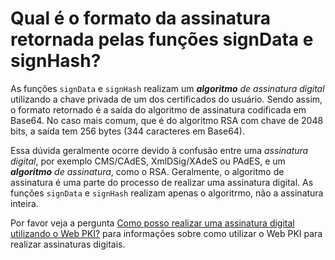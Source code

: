 ﻿# Qual é o formato da assinatura retornada pelas funções signData e signHash?

As funções `signData` e `signHash` realizam um ***algoritmo*** *de assinatura digital* utilizando a chave privada de um
dos certificados do usuário. Sendo assim, o formato retornado é a saída do algoritmo de assinatura codificada em Base64.
No caso mais comum, que é do algoritmo RSA com chave de 2048 bits, a saída tem 256 bytes (344 caracteres em Base64).

Essa dúvida geralmente ocorre devido à confusão entre uma *assinatura digital*, por exemplo CMS/CAdES, XmlDSig/XAdeS ou
PAdES, e um ***algoritmo*** *de assinatura*, como o RSA. Geralmente, o algoritmo de assinatura é uma parte do processo
de realizar uma assinatura digital. As funções `signData` e `signHash` realizam apenas o algoritrmo, não a assinatura
inteira.

Por favor veja a pergunta [Como posso realizar uma assinatura digital utilizando o Web PKI?](digital-signature.md) para
informações sobre como utilizar o Web PKI para realizar assinaturas digitais.
